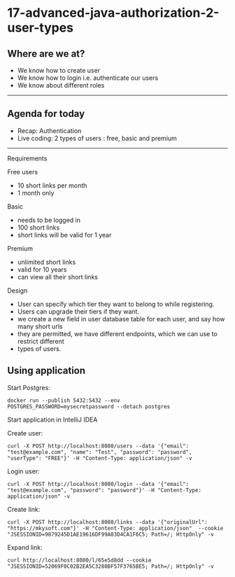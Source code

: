 # 17-advanced-java-authorization-2-user-types

## Where are we at?

* We know how to create user
* We know how to login i.e. authenticate our users
* We know about different roles
----
## Agenda for today

* Recap: Authentication
* Live coding: 2 types of users : free, basic and premium
----

Requirements

Free users
* 10 short links per month 
* 1 month only

Basic 
* needs to be logged in 
* 100 short links 
* short links will be valid for 1 year

Premium 
* unlimited short links 
* valid for 10 years
* can view all their short links

Design

* User can specify which tier they want to belong to while registering.
* Users can upgrade their tiers if they want.
* we create a new field in user database table for each user, and say how many short urls
* they are permitted, we have different endpoints, which we can use to restrict different 
* types of users.


## Using application

Start Postgres:

```
docker run --publish 5432:5432 --env POSTGRES_PASSWORD=mysecretpassword --detach postgres
```

Start application in IntelliJ IDEA

Create user:

```
curl -X POST http://localhost:8080/users --data '{"email": "test@example.com", "name": "Test", "password": "password", "userType": "FREE"}' -H "Content-Type: application/json" -v 
```

Login user:
```
curl -X POST http://localhost:8080/login --data '{"email": "test@example.com", "password": "password"}' -H "Content-Type: application/json" -v
```

Create link:

```
curl -X POST http://localhost:8080/links --data '{"originalUrl": "https://mkysoft.com"}' -H "Content-Type: application/json"  --cookie "JSESSIONID=9879245D1AE19616DF99A03D4CA1F6C5; Path=/; HttpOnly" -v
```

Expand link:

```
curl http://localhost:8080/l/65e5d8dd --cookie "JSESSIONID=52069F0C02B2EA5C3280BF57F3765BE5; Path=/; HttpOnly" -v
```

